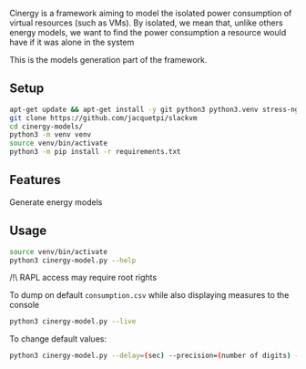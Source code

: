 Cinergy is a framework aiming to model the isolated power consumption of virtual resources (such as VMs).
By isolated, we mean that, unlike others energy models, we want to find the power consumption a resource would have if it was alone in the system

This is the models generation part of the framework.

## Setup

```bash
apt-get update && apt-get install -y git python3 python3.venv stress-ng
git clone https://github.com/jacquetpi/slackvm
cd cinergy-models/
python3 -m venv venv
source venv/bin/activate
python3 -m pip install -r requirements.txt
```

## Features

Generate energy models

## Usage

```bash
source venv/bin/activate
python3 cinergy-model.py --help
```

/!\ RAPL access may require root rights

To dump on default ```consumption.csv``` while also displaying measures to the console
```bash
python3 cinergy-model.py --live
```

To change default values:
```bash
python3 cinergy-model.py --delay=(sec) --precision=(number of digits) --output=prefix
```
